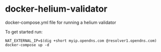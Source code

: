 # docker-helium-validator

docker-compose.yml file for running a helium validator

To get started run:

```
NAT_EXTERNAL_IP=$(dig +short myip.opendns.com @resolver1.opendns.com) docker-compose up -d
```
